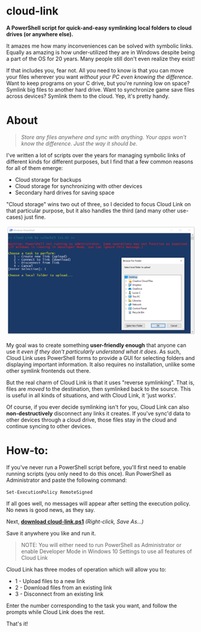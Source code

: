 # cloud-link
**A PowerShell script for quick-and-easy symlinking local folders to cloud drives (or anywhere else).**

It amazes me how many inconveniences can be solved with symbolic links. Equally as amazing is how under-utilized they are in Windows despite being a part of the OS for 20 years. Many people still don't even realize they exist!

If that includes you, fear not. All you need to know is that you can move your files wherever you want *without your PC even knowing the difference*. Want to keep programs on your C drive, but you're running low on space? Symlink big files to another hard drive. Want to synchronize game save files across devices? Symlink them to the cloud. Yep, it's pretty handy.

# About
> *Store any files anywhere and sync with anything. Your apps won't know the difference. Just the way it should be.*

I've written a lot of scripts over the years for managing symbolic links of different kinds for different purposes, but I find that a few common reasons for all of them emerge:

* Cloud storage for backups
* Cloud storage for synchronizing with other devices
* Secondary hard drives for saving space

"Cloud storage" wins two out of three, so I decided to focus Cloud Link on that particular purpose, but it also handles the third (and many other use-cases) just fine.

![Screenshot](https://github.com/Lulech23/cloud-link/blob/master/screenshot.png)

My goal was to create something **user-friendly enough** that anyone can use it *even if they don't particularly understand what it does*. As such, Cloud Link uses PowerShell forms to provide a GUI for selecting folders and displaying important information. It also requires no installation, unlike some other symlink frontends out there.

But the real charm of Cloud Link is that it uses "reverse symlinking". That is, files are *moved* to the destination, then symlinked back to the source. This is useful in all kinds of situations, and with Cloud Link, it 'just works'.

Of course, if you ever decide symlinking isn't for you, Cloud Link can also **non-destructively** disconnect any links it creates. If you've sync'd data to other devices through a cloud drive, those files stay in the cloud and continue syncing to other devices.

# How-to:
If you've never run a PowerShell script before, you'll first need to enable running scripts (you only need to do this once). Run PowerShell as Administrator and paste the following command:

`Set-ExecutionPolicy RemoteSigned`

If all goes well, no messages will appear after setting the execution policy. No news is good news, as they say.

Next, **[download cloud-link.ps1](https://github.com/Lulech23/cloud-link/raw/master/cloud-link.ps1)** *(Right-click, Save As...)* 

Save it anywhere you like and run it.

> NOTE: You will either need to run PowerShell as Administrator or enable Developer Mode in Windows 10 Settings to use all features of Cloud Link

Cloud Link has three modes of operation which will allow you to: 

* 1 - Upload files to a new link
* 2 - Download files from an existing link
* 3 - Disconnect from an existing link

Enter the number corresponding to the task you want, and follow the prompts while Cloud Link does the rest.

That's it!
